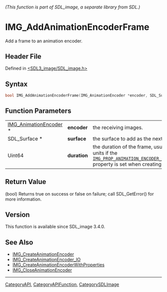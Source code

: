 ###### (This function is part of SDL_image, a separate library from SDL.)
# IMG_AddAnimationEncoderFrame

Add a frame to an animation encoder.

## Header File

Defined in [<SDL3_image/SDL_image.h>](https://github.com/libsdl-org/SDL_image/blob/main/include/SDL3_image/SDL_image.h)

## Syntax

```c
bool IMG_AddAnimationEncoderFrame(IMG_AnimationEncoder *encoder, SDL_Surface *surface, Uint64 duration);
```

## Function Parameters

|                                                |              |                                                                                                                                                                                                                                                              |
| ---------------------------------------------- | ------------ | ------------------------------------------------------------------------------------------------------------------------------------------------------------------------------------------------------------------------------------------------------------ |
| [IMG_AnimationEncoder](IMG_AnimationEncoder) * | **encoder**  | the receiving images.                                                                                                                                                                                                                                        |
| SDL_Surface *                                  | **surface**  | the surface to add as the next frame in the animation.                                                                                                                                                                                                       |
| Uint64                                         | **duration** | the duration of the frame, usually in milliseconds but can be other units if the [`IMG_PROP_ANIMATION_ENCODER_CREATE_TIMEBASE_DENOMINATOR_NUMBER`](IMG_PROP_ANIMATION_ENCODER_CREATE_TIMEBASE_DENOMINATOR_NUMBER) property is set when creating the encoder. |

## Return Value

(bool) Returns true on success or false on failure; call SDL_GetError() for
more information.

## Version

This function is available since SDL_image 3.4.0.

## See Also

- [IMG_CreateAnimationEncoder](IMG_CreateAnimationEncoder)
- [IMG_CreateAnimationEncoder_IO](IMG_CreateAnimationEncoder_IO)
- [IMG_CreateAnimationEncoderWithProperties](IMG_CreateAnimationEncoderWithProperties)
- [IMG_CloseAnimationEncoder](IMG_CloseAnimationEncoder)

----
[CategoryAPI](CategoryAPI), [CategoryAPIFunction](CategoryAPIFunction), [CategorySDLImage](CategorySDLImage)

